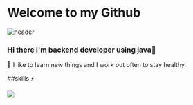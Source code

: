 # Welcome to my Github
![header](https://capsule-render.vercel.app/api?type=wave&color=auto&height=300&section=header&text=capsule%20render&fontSize=90)

### Hi there I'm backend developer using java👋

🌱 I like to learn new things and  I work out often to stay healthy.
<!--
**kimjeonggeon/kimjeonggeon** is a ✨ _special_ ✨ repository because its `README.md` (this file) appears on your GitHub profile.

Here are some ideas to get you started:

- 🔭 I’m currently working on ...
- 🌱 I’m currently learning ...
- 👯 I’m looking to collaborate on ...
- 🤔 I’m looking for help with ...
- 💬 Ask me about ...
- 📫 How to reach me: ...
- 😄 Pronouns: ...
- ⚡ Fun fact: ...
-->

 ##skills ⚡

<img src="https://img.shields.io/badge/Javascript-#F7DF1E?style=뱃지모양&logo=로고&logoColor=로고색상"/></a>
